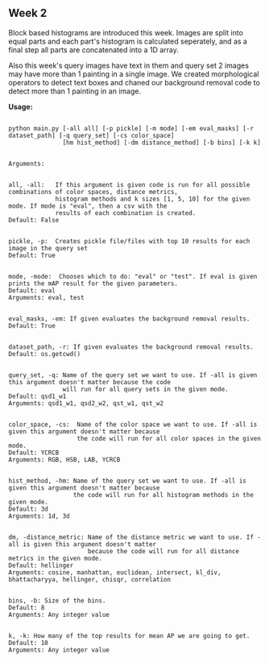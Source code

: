 ## Week 2

Block based histograms are introduced this week. Images are split into equal parts and each part's histogram is calculated seperately, and as a final step all parts are concatenated into a 1D array. 

Also this week's query images have text in them and query set 2 images may have more than 1 painting in a single image. We created morphological operators to detect text boxes and chaned our background removal code to detect more than 1 painting in an image.

<b> Usage: </b> <br>

```

python main.py [-all all] [-p pickle] [-m mode] [-em eval_masks] [-r dataset_path] [-q query_set] [-cs color_space] 
               [hm hist_method] [-dm distance_method] [-b bins] [-k k]
                    

Arguments: 


all, -all:   If this argument is given code is run for all possible combinations of color spaces, distance metrics, 
             histogram methods and k sizes [1, 5, 10] for the given mode. If mode is "eval", then a csv with the 
             results of each combination is created.
Default: False


pickle, -p:  Creates pickle file/files with top 10 results for each image in the query set
Default: True


mode, -mode:  Chooses which to do: "eval" or "test". If eval is given prints the mAP result for the given parameters.
Default: eval
Arguments: eval, test


eval_masks, -em: If given evaluates the background removal results.
Default: True
                  

dataset_path, -r: If given evaluates the background removal results.
Default: os.getcwd()
                  
 
query_set, -q: Name of the query set we want to use. If -all is given this argument doesn't matter because the code
               will run for all query sets in the given mode.
Default: qsd1_w1
Arguments: qsd1_w1, qsd2_w2, qst_w1, qst_w2
                  
                  
color_space, -cs:  Name of the color space we want to use. If -all is given this argument doesn't matter because 
                   the code will run for all color spaces in the given mode.
Default: YCRCB
Arguments: RGB, HSB, LAB, YCRCB 


hist_method, -hm: Name of the query set we want to use. If -all is given this argument doesn't matter because
                  the code will run for all histogram methods in the given mode.   
Default: 3d
Arguments: 1d, 3d


dm, -distance_metric: Name of the distance metric we want to use. If -all is given this argument doesn't matter
                      because the code will run for all distance metrics in the given mode.
Default: hellinger
Arguments: cosine, manhattan, euclidean, intersect, kl_div, bhattacharyya, hellinger, chisqr, correlation
                  
                  
bins, -b: Size of the bins.
Default: 8  
Arguments: Any integer value                


k, -k: How many of the top results for mean AP we are going to get. 
Default: 10
Arguments: Any integer value  
```
